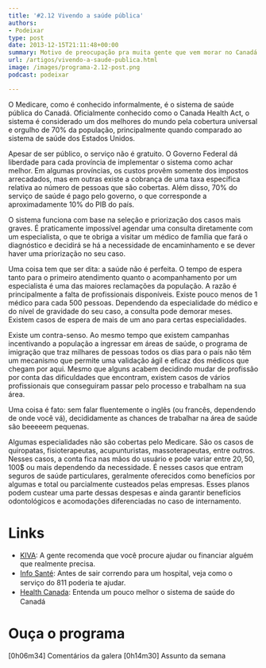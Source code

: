 ```yaml
---
title: '#2.12 Vivendo a saúde pública'
authors:
- Podeixar
type: post
date: 2013-12-15T21:11:48+00:00
summary: Motivo de preocupação pra muita gente que vem morar no Canadá e sempre razão de muito bate-boca, contamos como é viver na pele o sistema de saúde do Canadá e damos algumas dicas e conselhos pra quem acha que o assunto é um bicho de 7 cabeças no final do túnel que leva pro fim do mundo.
url: /artigos/vivendo-a-saude-publica.html
image: /images/programa-2.12-post.png
podcast: podeixar

---
```

O Medicare, como é conhecido informalmente, é o sistema de saúde pública do Canadá. Oficialmente conhecido como o Canada Health Act, o sistema é considerado um dos melhores do mundo pela cobertura
universal e orgulho de 70% da população, principalmente quando comparado ao sistema de saúde dos Estados Unidos.

Apesar de ser público, o serviço não é gratuito. O Governo Federal dá liberdade para cada província de implementar o sistema como achar melhor. Em algumas províncias, os custos provêm somente dos impostos arrecadados, mas em outras existe a cobrança de uma taxa específica relativa ao número de pessoas que são cobertas. Além disso, 70% do serviço de saúde é pago pelo governo, o que corresponde a aproximadamente 10% do PIB do país.

O sistema funciona com base na seleção e priorização dos casos mais graves. É praticamente impossível agendar uma consulta diretamente com um especialista, o que te obriga a visitar um médico de família que fará o diagnóstico e decidirá se há a necessidade de encaminhamento e se dever haver uma priorização no seu caso.

Uma coisa tem que ser dita: a saúde não é perfeita. O tempo de espera tanto para o primeiro atendimento quanto o acompanhamento por um especialista é uma das maiores reclamações da população. A razão é principalmente a falta de profissionais disponíveis. Existe pouco menos de 1 médico para cada 500 pessoas. Dependendo da especialidade do médico e do nível de gravidade do seu caso, a consulta pode demorar meses. Existem casos de espera de mais de um ano para certas especialidades.

Existe um contra-senso. Ao mesmo tempo que existem campanhas incentivando a população a ingressar em áreas de saúde, o programa de imigração que traz milhares de pessoas todos os dias para o país não têm um mecanismo que permite uma validação ágil e eficaz dos médicos que chegam por aqui. Mesmo que alguns acabem decidindo mudar de profissão por conta das dificuldades que encontram, existem casos de vários profissionais que conseguiram passar pelo processo e trabalham na sua área.

Uma coisa é fato: sem falar fluentemente o inglês (ou francês, dependendo de onde você vá), decididamente as chances de trabalhar na área de saúde são beeeeem pequenas.

Algumas especialidades não são cobertas pelo Medicare. São os casos de quiropatas, fisioterapeutas, acupunturistas, massoterapeutas, entre outros. Nesses casos, a conta fica nas mãos do usuário e pode variar entre 20$, 50$, 100$ ou mais dependendo da necessidade. É nesses casos que entram seguros de saúde particulares, geralmente oferecidos como benefícios por algumas e total ou parcialmente custeados pelas empresas. Esses planos podem custear uma parte dessas despesas e ainda garantir benefícios odontológicos e acomodações diferenciadas no caso de internamento.

# Links

  * <a href="http://www.kiva.org/" target="_blank">KIVA</a>: A gente recomenda que você procure ajudar ou financiar alguém que realmente precisa.
  * <span style="line-height: 1.5em;"><a href="http://sante.gouv.qc.ca/systeme-sante-en-bref/info-sante-8-1-1/" target="_blank">Info Santé</a>: Antes de sair correndo para um hospital, veja como o serviço do 811 poderia te ajudar.</span>
  * <span style="line-height: 1.5em;"><a href="http://www.hc-sc.gc.ca/" target="_blank">Health Canada</a>: Entenda um pouco melhor o sistema de saúde do Canadá</span>

# Ouça o programa

[0h06m34] Comentários da galera
[0h14m30] Assunto da semana